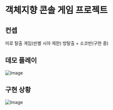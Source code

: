 # 객체지향 콘솔 게임 프로젝트
## 컨셉
미로 탈출 게임(씬별 시야 제한)
방탈출 + 소코반(구현 중)
## 데모 플레이
![Image](https://github.com/user-attachments/assets/9797a609-2d17-40f9-97fb-771c3838ee12)
## 구현 상황
![Image](https://github.com/user-attachments/assets/807acaf8-1800-4bab-a344-553c580e51c1)
